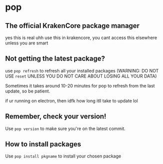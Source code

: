 # pop

## The official KrakenCore package manager
yes this is real uhh
use this in krakencore, you cant access this elsewhere unless you are smart

## Not getting the latest package?
use ```pop refresh``` to refresh all your installed packages
(WARNING: DO NOT USE ```reset``` UNLESS YOU DO NOT CARE ABOUT LOSING ALL YOUR DATA)

Sometimes it takes around 10-20 minutes for pop to refresh from the last update, so be patient.

if ur running on electron, then idfk how long itll take to update lol

## Remember, check your version!
Use ```pop version``` to make sure you're on the latest commit.

## How to install packages
Use ```pop install pkgname``` to install your chosen package
